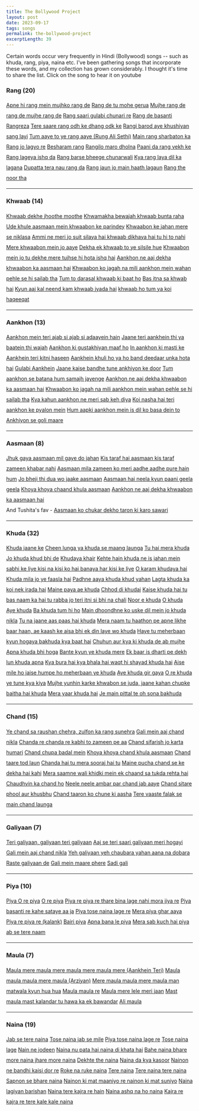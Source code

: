 ```yaml
---
title: The Bollywood Project
layout: post
date: 2023-09-17
tags: songs
permalink: the-bollywood-project
excerptLength: 39
---
```


Certain words occur very frequently in Hindi (Bollywood) songs -- such as khuda, rang, piya, naina etc. I've been gathering songs that incorporate these words, and my collection has grown considerably. I thought it's time to share the list. Click on the song to hear it on youtube

### Rang (20)
<div style="line-height: 2;">
	<a class="a-class-red" href="https://youtu.be/5idNBcKDtvA?si=q1UjlN2kEMpztgB2&t=79">Apne hi rang mein mujhko rang de</a>
	<a class="a-class-green" href="https://youtu.be/AEIVhBS6baE?si=FVgu6t0gojFiRpcm&t=65">Rang de tu mohe gerua</a>
	<a class="a-class-yellow" href="https://youtu.be/-Ek-1LyYhfY?si=UN8UxyVZNBPeByEe&t=19">Mujhe rang de rang de mujhe rang de</a>
	<a class="a-class-blue" href="https://youtu.be/bSAlE_WgHxY?si=0qLPx0uPsPDrEKbs&t=12">Rang saari gulabi chunari re</a>
	<a class="a-class-red" href="https://youtu.be/c769V25pX08?si=nrIPvGS16ZALH55l&t=87">Rang de basanti</a>
	<a class="a-class-green" href="https://youtu.be/KDgv9_49n6I?si=42xfYt4wclxwIuXQ&t=24">Rangreza</a>
	<a class="a-class-yellow" href="https://youtu.be/x48o6NJVsBM?si=sZ7XMeEevLVIhwkH&t=29">Tere saare rang odh ke dhang odk ke</a>
	<a class="a-class-blue" href="https://youtu.be/dlz09a-pyPE?si=oTYHm3lr8Ucek_c1">Rangi barod aye khushiyan sang layi</a>
	<a class="a-class-red" href="https://youtu.be/-r_uGMbkRAg?si=bOzNhpAbDKdxsOHV&t=145">Tum aaye to ye rang aaye (Rung Ali Sethi)</a>
	<a class="a-class-green" href="https://youtu.be/aKdqQ5BC_S4?si=nsLdZocHR1sSQoOB&t=33">Main rang sharbaton ka</a>
	<a class="a-class-yellow" href="https://youtu.be/XrCoN0EnWvA?si=f4zkAd-rIclop0Oe&t=76">Rang jo lagyo re</a>
	<a class="a-class-blue" href="https://youtu.be/huxhqphtDrM?si=_uXnTITxeVLdTQ-W&t=48">Besharam rang</a>
	<a class="a-class-red" href="https://youtu.be/2bp7zdzWj3Y?si=D0fPvz-Q4Ry0bVbW&t=1">Rangilo maro dholna</a>
	<a class="a-class-green" href="https://youtu.be/_hRnWA0A20E?si=g1-dEXJVKRphs_t2&t=26">Paani da rang vekh ke</a>
	<a class="a-class-yellow" href="https://youtu.be/Qg-jcTYM5DQ?si=3KD_J8hmwCFxzHaF&t=62">Rang lageya ishq da</a>
	<a class="a-class-blue" href="https://youtu.be/Jf92MOkrbEw?si=dOYVoY7R7DoWfoYW&t=54">Rang barse bheege chunarwali</a>
	<a class="a-class-red" href="https://youtu.be/vc-KxBjIbgI?si=YzSjq-IlVnaUpHGG&t=49">Kya rang laya dil ka lagana</a>
	<a class="a-class-green" href="https://youtu.be/W2mjfazc9eM?si=PyAKzADWdtWFXkSr&t=80">Dupatta tera nau rang da</a>
	<a class="a-class-yellow" href="https://youtu.be/BddP6PYo2gs?si=d4ZIAKcbHlwa5KaX&t=53">Rang jaun jo main haath lagaun</a>
	<a class="a-class-blue" href="https://youtu.be/f3FFOBrMmdg?si=hlXjQxMa55XzezYs&t=68">Rang the noor tha</a>
</div>
<hr>

### Khwaab (14)
<div style="line-height: 2;">
	<a class="a-class-green" href="https://youtu.be/kCQ6zaHDXj4?si=Bv73JtlA35j_taIT&t=2">Khwaab dekhe jhoothe moothe</a>
	<a class="a-class-yellow" href="https://youtu.be/dTu5dTEzVM4?si=mqC9SH-68JqeUa10&t=17">Khwamakha bewajah khwaab bunta raha</a>
	<a class="a-class-blue" href="https://youtu.be/R0XjwtP_iTY?si=zV0YssEuiCeu2WXX&t=13">Ude khule aasmaan mein khwaabon ke parindey</a>
	<a class="a-class-red" href="https://youtu.be/EHelINfImh8?si=B44i3PQnET2NpkMc&t=12">Khwaabon ke jahan mere se niklasa</a>
	<a class="a-class-green" href="https://youtu.be/wHD6z0vuWiM?si=8vWJ5Cjao50KB7Mq&t=25">Ammi ne meri jo suit silaya hai khwaab dikhaya hai tu hi to nahi</a>
	<a class="a-class-yellow" href="https://youtu.be/Zxgvob1Ew0c?si=DWhXpYZjA4CdhdmQ&t=125">Mere khwaabon mein jo aaye</a>
	<a class="a-class-blue" href="https://youtu.be/7dO_MS9tZ5E?si=8sXIL7P6Ff75LhrX&t=54">Dekha ek khwaab to ye silsile hue</a>
	<a class="a-class-red" href="https://youtu.be/ioj6YBaSAyE?si=wxGt6y7AEgn3dvmI&t=123">Khwaabon mein jo tu dekhe mere tujhse hi hota ishq hai</a>
	<a class="a-class-green" href="https://youtu.be/hJBHSmyqv0Y?si=z2QYjeFlNZE3UBY2&t=219">Aankhon ne aaj dekha khwaabon ka aasmaan hai</a>
	<a class="a-class-yellow" href="https://youtu.be/jh66Pjtqr4k?si=bV3HxGOgkxhzHCit&t=208">Khwaabon ko jagah na mili aankhon mein wahan pehle se hi sailab tha</a>
	<a class="a-class-blue" href="https://youtu.be/uCMYzolEbO0?si=xxPeUlRGNlO_6-T9&t=8">Tum to darasal khwaab ki baat ho</a>
	<a class="a-class-red" href="https://youtu.be/q_WvU9J1nXw?si=ddd98ALFzfBz4A38&t=50">Bas itna sa khwab hai</a>
	<a class="a-class-green" href="https://youtu.be/Gg6NMU4ivXM?si=OeFr2wGNDeqKfgj1&t=39">Kyun aaj kal neend kam khwaab jyada hai</a>
	<a class="a-class-yellow" href="https://youtu.be/xj5ru2vdhfI?si=f8i1SOFIc5F3DYyq&t=9">khwaab ho tum ya koi haqeeqat</a>
</div>
<hr>

### Aankhon (13)

<div style="line-height: 2;">
	<a class="a-class-yellow" href="https://youtu.be/7KKVb0_IdD4?si=DbyvXT_qr2Vlm2p_&t=15">Aankhon mein teri ajab si ajab si adaayein hain</a>
	<a class="a-class-blue" href="https://youtu.be/P8PWN1OmZOA?si=S-RfaO6X1qLaibzH&t=120">Jaane teri aankhein thi ya baatein thi wajah</a>
	<a class="a-class-red" href="https://youtu.be/7k5gM4ClRRo?si=5SSYqnserPafnDgU&t=34">Aankhon ki gustakhiyan maaf ho</a>
	<a class="a-class-green" href="https://youtu.be/yjYE41bYnUM?si=9KEXbjHotVw3FQ8d&t=42">In aankhon ki masti ke</a>
	<a class="a-class-yellow" href="https://youtu.be/JVlXn22VzaI?si=QGNAThO7Wv5X2T9L&t=28">Aankhein teri kitni haseen</a>
	<a class="a-class-blue" href="https://youtu.be/eM8Mjuq4MwQ?si=IgR_wk5oh76wlwN3&t=45">Aankhein khuli ho ya ho band deedaar unka hota hai</a>
	<a class="a-class-red" href="https://youtu.be/I5t894l5b1w?si=vBhsN3tGtcLvxnTH&t=47">Gulabi Aankhein</a>
	<a class="a-class-green" href="https://youtu.be/kw4tT7SCmaY?si=8Ak-Ito161UQIxv9&t=160">Jaane kaise bandhe tune ankhiyon ke door</a>
	<a class="a-class-yellow" href="https://youtu.be/2vKMY75kvjI?si=Lzp3mNFx4iphnQ3V&t=22">Tum aankhon se batana hum samajh jayenge</a>
	<a class="a-class-blue" href="https://youtu.be/hJBHSmyqv0Y?si=z2QYjeFlNZE3UBY2&t=219">Aankhon ne aaj dekha khwaabon ka aasmaan hai</a>
	<a class="a-class-red" href="https://youtu.be/jh66Pjtqr4k?si=bV3HxGOgkxhzHCit&t=208">Khwaabon ko jagah na mili aankhon mein wahan pehle se hi sailab tha</a>
	<a class="a-class-green" href="https://youtu.be/Qg-jcTYM5DQ?si=2ZqukZj6E6X_dG2X&t=27">Kya kahun aankhon ne meri sab keh diya</a>
	<a class="a-class-yellow" href="https://youtu.be/Gg6NMU4ivXM?si=u9nUrJbxEL6tX7FS&t=197">Koi nasha hai teri aankhon ke pyalon mein</a>
	<a class="a-class-blue" href="https://youtu.be/vBTcsTd2kF0?si=_a_7-lcUDJ5_P08O&t=29">Hum aapki aankhon mein is dil ko basa dein to</a>
	<a class="a-class-red" href="https://youtu.be/rY_0SOlmrdY?si=KqbljutyItEvruvJ&t=47">Ankhiyon se goli maare</a>
</div>
<hr>

### Aasmaan (8)
<div style="line-height: 2;">
	<a class="a-class-blue" href="https://youtu.be/tGTmop4JZWc?si=y0rXXyqF066yCZYv&t=313">Jhuk gaya aasmaan mil gaye do jahan</a>
	<a class="a-class-red" href="https://youtu.be/eIjFX9fVgv0?si=TnRT3dHY5JZTIC25&t=17">Kis taraf hai aasmaan kis taraf zameen khabar nahi</a>
	<a class="a-class-green" href="https://youtu.be/zFdi834FiZ4?si=SJunD4_lZLTbk0y0&t=168">Aasmaan mila zameen ko meri aadhe aadhe pure hain hum</a>
	<a class="a-class-yellow" href="https://youtu.be/j3BiIJKBlYE?si=-CWzqFi23gOpVqRi&t=68">Jo bheji thi dua wo jaake aasmaan</a>
	<a class="a-class-blue" href="https://youtu.be/COgxQbjzbEk?si=Vye7wvNObWOxQVlU&t=42">Aasmaan hai neela kyun paani geela geela</a>
	<a class="a-class-red" href="https://youtu.be/EsENO8IjmoY?si=8ox70IURqjfg-Phm&t=11">Khoya khoya chaand khula aasmaan</a>
	<a class="a-class-green" href="https://youtu.be/hJBHSmyqv0Y?si=z2QYjeFlNZE3UBY2&t=219">Aankhon ne aaj dekha khwaabon ka aasmaan hai</a>
	<br>
	And Tushita's fav - <a class="a-class-yellow" href="https://youtu.be/hWrSTieqWTA?si=GeyQwX8lyPgfZTF9&t=23">Aasmaan ko chukar dekho taron ki karo sawari</a> 
</div>
<hr>

### Khuda (32)
<div style="line-height: 2;">
	<a class="a-class-red" href="https://youtu.be/cmMiyZaSELo?si=iRQmY3cLQbCMSBOk&t=59">Khuda jaane ke</a>
	<a class="a-class-green" href="https://youtu.be/Qdz5n1Xe5Qo?si=SA9yflmQKJlowAhu&t=35">Cheen lunga ya khuda se maang launga</a>
	<a class="a-class-yellow" href="https://youtu.be/IMlcwOK5CLI?si=Y1D7er_G6v8a6E8f&t=43">Tu hai mera khuda</a>
	<a class="a-class-blue" href="https://youtu.be/BBAyRBTfsOU?si=KVEkSnumhwkvg3FB&t=51">Jo khuda khud bhi de</a>
	<a class="a-class-red" href="https://youtu.be/jq69R33z4hU?si=dfTEgGXXFx5WBmOy&t=72">Khudaya khair</a>
	<a class="a-class-green" href="https://youtu.be/eXnD5r9JfbI?si=-JRQFLbPSs4Y6DEW&t=40">Kehte hain khuda ne is jahan mein sabhi ke liye kisi na kisi ko hai banaya har kisi ke liye</a>
	<a class="a-class-yellow" href="https://youtu.be/gIOea2pgfIo?si=yk24TASSDr1aTHSt&t=53">O karam khudaya hai</a>
	<a class="a-class-blue" href="https://youtu.be/Gh5wHtqW9Ek?si=H3T5dLN60xbNKfNh&t=120">Khuda mila jo ye faasla hai</a>
	<a class="a-class-red" href="https://youtu.be/_F8O3uVkScE?si=QnLdWO9SQg-fajme&t=333">Padhne aaya khuda khud yahan</a>
	<a class="a-class-green" href="https://youtu.be/Gg6NMU4ivXM?si=QElf5_tEpQhnE4fP&t=43">Lagta khuda ka koi nek irada hai</a>
	<a class="a-class-yellow" href="">Maine paya ae khuda</a>
	<a class="a-class-blue" href="https://youtu.be/AlvUuGJccKs?si=dtV8OnX-o6CNeFcm&t=57">Chhod di khudai</a>
	<a class="a-class-red" href="https://youtu.be/YSWMbwQuWAY?si=0xeShg6qIqxATWzG&t=192">Kaise khuda hai tu bas naam ka hai tu rabba jo teri itni si bhi na chali</a>
	<a class="a-class-green" href="https://youtu.be/JJ5r5Z6G2Zo?si=1dqgq26dFxVYdZyB&t=105">Noor e khuda</a>
	<a class="a-class-yellow" href="https://youtu.be/ZwrcuypKZTM?si=D3IO1HuWGZXdYBmK&t=78">O khuda</a>
	<a class="a-class-blue" href="https://youtu.be/T-g39o0rDos?si=aemtllZXHutEzOnv&t=2">Aye khuda</a>
	<a class="a-class-red" href="https://youtu.be/PP7WOMnT288?si=WavsfzPsLhdLNo52&t=40">Ba khuda tum hi ho</a>
	<a class="a-class-green" href="https://youtu.be/zI2zbGfvE7w?si=NOsTXBUR4Y3bI579&t=119">Main dhoondhne ko uske dil mein jo khuda nikla</a>
	<a class="a-class-yellow" href="https://youtu.be/jAUSF4_ygJg?si=ao62mY-wT9r6vdq1&t=53">Tu na jaane aas paas hai khuda</a>
	<a class="a-class-blue" href="https://youtu.be/yBa3FVQKAvY?si=dH_fAn9-Qj5poqz_&t=35">Mera naam tu haathon pe apne likhe baar haan, ae kaash ke aisa bhi ek din laye wo khuda</a>
	<a class="a-class-red" href="https://youtu.be/DmsOinqrPvQ?si=yfuHy9RvzD9ccEEK&t=120">Haye tu meherbaan kyun hogaya bakhuda kya baat hai</a>
	<a class="a-class-green" href="https://youtu.be/a6cJAFFQn_I?si=xoLEOe8cycygO2en&t=116">Chuhun aur kya ki khuda de ab mujhe</a>
	<a class="a-class-yellow" href="https://youtu.be/1o_brS03A5A?si=M2FyCDDj3BAMgv1J&t=122">Apna khuda bhi hoga</a>
	<a class="a-class-blue" href="https://youtu.be/VOLKJJvfAbg?si=ctWF8NRuxBk-YpBe&t=153">Bante kyun ye khuda mere</a>
	<a class="a-class-red" href="https://youtu.be/bYzENrdZasg?si=ItKjC5dlEzs6QeHb&t=71">Ek baar is dharti pe dekh lun khuda apna</a>
	<a class="a-class-green" href="https://youtu.be/OTYtQKm8O9E?si=lrHy-El_pMEvaUlq&t=154">Kya bura hai kya bhala hai waqt hi shayad khuda hai</a>
	<a class="a-class-yellow" href="https://youtu.be/u-FaTNxrWhw?si=vyQ1e40Lifq3SBZB&t=228">Aise mile ho jaise humpe ho meherbaan ye khuda</a>
	<a class="a-class-blue" href="https://youtu.be/HGfc06RZyjQ?si=73apVBgWcPGwl-L8&t=43">Aye khuda gir gaya</a>
	<a class="a-class-red" href="https://youtu.be/5zBwghETKco?si=S43GGT_0PkAdnlqy">O re khuda ye tune kya kiya</a>
	<a class="a-class-green" href="https://youtu.be/lN1m7zLBbSU?si=w4Yo-2EOKaARdriI&t=13">Mujhe yunhin karke khwabon se juda, jaane kahan chupke baitha hai khuda</a>
	<a class="a-class-yellow" href="https://youtu.be/ycS5PagXvhQ?si=OmAdR-BdbP--Xt08&t=108">Mera yaar khuda hai</a>
	<a class="a-class-blue" href="https://youtu.be/0Iu5kQi8lns?si=MhEvAtrHoViKCT58&t=51">Je main pittal te oh sona bakhuda</a>
</div>
<hr>

### Chand (15)
<div style="line-height: 2;">
	<a class="a-class-blue" href="https://youtu.be/VueN49P7JyU?si=Yeo8IGQtwMjsL3Iq&t=11">Ye chand sa raushan chehra, zulfon ka rang sunehra</a>
	<a class="a-class-red" href="https://youtu.be/SOYFHUTZ-kw?si=wqGlour9eagg_Lyc&t=18">Gali mein aaj chand nikla</a>
	<a class="a-class-green" href="https://youtu.be/Sg1aIfA1bIM?si=kdURgFN0qRj_nmkW&t=43">Chanda re chanda re kabhi to zameen pe aa</a>
	<a class="a-class-yellow" href="https://youtu.be/zWEOx7TSM6I?si=DULCSO6g0LhoONF4&t=62">Chand sifarish jo karta humari</a>
	<a class="a-class-blue" href="https://youtu.be/9a6UaCBEV6o?si=6l96n32t2hFLkPm7&t=47">Chand chupa badal mein</a>
	<a class="a-class-red" href="https://youtu.be/EsENO8IjmoY?si=DnwkRvxvfSfx1eGx&t=11">Khoya khoya chand khula aasmaan</a>
	<a class="a-class-green" href="https://youtu.be/DIAcdeG70IE?si=3Sw3VZiDQmMjywXu&t=41">Chand taare tod laun</a>
	<a class="a-class-yellow" href="https://youtu.be/MXSEr_hg7iE?si=kugTdir_uQMuSFHq&t=17">Chanda hai tu mera sooraj hai tu</a>
	<a class="a-class-blue" href="https://youtu.be/lq5T-4gn4YA?si=gZ3TW46URN-ru7eU&t=33">Maine pucha chand se ke dekha hai kahi</a>
	<a class="a-class-red" href="https://youtu.be/S0WPSYFm7iE?si=GD_NKkbbs2CyqdHQ&t=27">Mera saamne wali khidki mein ek chaand sa tukda rehta hai</a>
	<a class="a-class-green" href="https://youtu.be/uAsM_D5oO9c?si=01KUK5Na-9xKzTm_&t=20">Chaudhvin ka chand ho</a>
	<a class="a-class-yellow" href="https://youtu.be/sXdG1SbRd3A?si=XipQG7h6HsQJyXow&t=8">Neele neele ambar par chand jab aaye</a>
	<a class="a-class-blue" href="https://youtu.be/ymHazb9lJ_I?si=z7LLMRjbjiAZnmWh&t=40">Chand sitare phool aur khusbhu</a>
	<a class="a-class-red" href="https://youtu.be/Wk9GL7zvU24?si=cO2qJVe7IChlPSrw&t=48">Chand taaron ko chune ki aasha</a>
	<a class="a-class-green" href="https://youtu.be/X7WXHhokylc?si=fHkIn8W0GkdjMp3b&t=13">Tere vaaste falak se main chand launga</a>
</div>
<hr>

### Galiyaan (7)
<div style="line-height: 2;">
	<a class="a-class-yellow" href="https://youtu.be/FxAG_11PzCk?si=0mw1ByrWSRbNhpk6&t=76">Teri galiyaan, galiyaan teri galiyaan</a>
	<a class="a-class-blue" href="https://youtu.be/NFsEqOBG51M?si=MkCGlZNpdJYsQHHs&t=42">Aaj se teri saari galiyaan meri hogayi</a>
	<a class="a-class-red" href="https://youtu.be/SOYFHUTZ-kw?si=wqGlour9eagg_Lyc&t=18">Gali mein aaj chand nikla</a>
	<a class="a-class-green" href="https://youtu.be/KiB5pL6ZyyU?si=iL_7PGCfKdlrDtKa&t=50">Yeh galiyaan yeh chaubara yahan aana na dobara</a>
	<a class="a-class-yellow" href="https://youtu.be/ZAkEqvePzGg?si=qC2E8DGNVeVYl2Ue&t=144">Raste galiyaan de</a>
	<a class="a-class-blue" href="https://youtu.be/oMesPehN_Do?si=vbor1BJK5bs7jFS5&t=12">Gali mein maare phere</a>
	<a class="a-class-red" href="https://youtu.be/cU3IO6Am65o?si=w2ErkzVTI_pKIiih&t=19">Sadi gali</a>
</div>
<hr>

### Piya (10)
<div style="line-height: 2;">
	<a class="a-class-green" href="https://youtu.be/u-FaTNxrWhw?si=I2K2yFeiQW9e5nzk&t=95">Piya O re piya</a>
	<a class="a-class-yellow" href="https://youtu.be/iv7lcUkFVSc?si=syYTd2z_Egs2rwTb&t=24">O re piya</a>
	<a class="a-class-blue" href="https://youtu.be/6BmS-qphjko?si=2MPTOKprWEzNRH9U&t=58">Piya re piya re thare bina lage nahi mora jiya re</a>
	<a class="a-class-red" href="https://youtu.be/XFT2niDEy28?si=Dta6l-nQeDssFjum&t=89">Piya basanti re kahe sataye aa ja</a>
	<a class="a-class-green" href="https://youtu.be/_lgACMqCpus?si=53Q5Ninf0W3SwH6e&t=12">Piya tose naina lage re</a>
	<a class="a-class-yellow" href="https://youtu.be/AYkauRYrwiw?si=3LJPJsJKj-krRaEu&t=86">Mera piya ghar aaya</a>
	<a class="a-class-blue" href="kalank">Piya re piya re (kalank)</a>
	<a class="a-class-red" href="https://youtu.be/8YI-JKIwFYM?si=x4yzcWqo8u1UpMQ7&t=24">Bairi piya</a>
	<a class="a-class-green" href="https://youtu.be/ElZfdU54Cp8?si=ms6y1mke1vcJDitd&t=56">Apna bana le piya</a>
	<a class="a-class-yellow" href="https://youtu.be/kw4tT7SCmaY?si=6iiVadLSHNAaAYiE&t=176">Mera sab kuch hai piya ab se tere naam</a>
</div>
<hr>

### Maula (7)
<div style="line-height: 2;">
	<a class="a-class-blue" href="aankhein teri">Maula mere maula mere maula mere maula mere (Aankhein Teri)</a>
	<a class="a-class-red" href="https://youtu.be/JA09HEGTzCU?si=JIGE4dIzO38YDOde&t=42">Maula maula maula mere maula (Arziyan)</a>
	<a class="a-class-green" href="https://youtu.be/eIjFX9fVgv0?si=RDI6LbD2vFHd8Z9s&t=48">Mere maula maula mere maula man matwala kyun hua hua</a>
	<a class="a-class-yellow" href="https://youtu.be/IMlcwOK5CLI?si=kPvXunHV91pPiBvi&t=53">Maula maula re</a>
	<a class="a-class-blue" href="https://youtu.be/90hNT7UYlZA?si=T-a1T6G8bkjlPSkA&t=67">Maula mere lele meri jaan</a>
	<a class="a-class-red" href="https://youtu.be/jHNNMj5bNQw?si=qAngoIChM8f1eGVA&t=174">Mast maula mast kalandar tu hawa ka ek bawandar</a>
	<a class="a-class-green" href="https://youtu.be/_w83EIcjjlg?si=TldleptYBlQoGjwz&t=210">Ali maula</a>
</div>
<hr>

### Naina (19)
<div style="line-height: 2;">
	<a class="a-class-green" href="https://youtu.be/Ivmkmf-U-x4?si=Fh4tPK4t9T7a6OOL&t=26">Jab se tere naina</a>
	<a class="a-class-yellow" href="https://youtu.be/0trVNbS8ftg?si=_CtyNCkduwNIH8Ub&t=54">Tose naina jab se mile</a>
	<a class="a-class-blue" href="https://youtu.be/_lgACMqCpus?si=53Q5Ninf0W3SwH6e&t=12">Piya tose naina lage re</a>
	<a class="a-class-red" href="https://youtu.be/fXeIK4xbXgs?si=ooHTQ1g1dHE5R8Ek&t=54">Tose naina lage</a>
	<a class="a-class-green" href="https://youtu.be/VCTr8f4878M?si=2-OYwTTMxAk88H14&t=80">Nain ne jodeen</a>
	<a class="a-class-yellow" href="https://youtu.be/9IzaWBsUhCU?si=-rEkdp5aS3d-9SDC&t=10">Naina nu pata hai naina di khata hai</a>
	<a class="a-class-blue" href="https://youtu.be/g3P4a0polMY?si=GVS75oKmHeX66HGE&t=84">Bahe naina bhare more naina jhare more naina</a>
	<a class="a-class-red" href="https://youtu.be/yXbeYaVQ8JY?si=uauV4oZ7m7dh0uws&t=31">Dekhte the naina</a>
	<a class="a-class-green" href="https://youtu.be/zdXiSlRrgWQ?si=yESKDBFMsM7IpTb-&t=74">Naina da kya kasoor</a>
	<a class="a-class-yellow" href="https://youtu.be/Y9ozt29tzgs?si=V6wozqmcUJX4nPk0&t=59">Nainon ne bandhi kaisi dor re</a>
	<a class="a-class-blue" href="https://youtu.be/HyLCgkQtluw?si=aq6WWKECoYXiwtl2&t=71">Roke na ruke naina</a>
	<a class="a-class-red" href="https://youtu.be/GYgnPrmbxH4?si=0TUCIP2NZr7irH0e&t=7">Tere naina</a>
	<a class="a-class-green" href="https://youtu.be/qYjPxdLIuk0?si=_h_4Nkotc8C14uYF&t=31">Tere naina tere naina</a>
	<a class="a-class-yellow" href="https://youtu.be/UfNjLCD-WVM?si=VtmMw8wbQB8vvuX1&t=50">Sapnon se bhare naina</a>
	<a class="a-class-blue" href="https://youtu.be/qG7Kms_YA5Q?si=dzb2CFsI7qMGDG8u&t=16">Nainon ki mat maaniyo re nainon ki mat suniyo</a>
	<a class="a-class-red" href="https://youtu.be/-Hb2DeHvvEg?si=zZL8Z5CVvYxRn35o&t=9">Naina lagiyan barishan</a>
	<a class="a-class-green" href="https://youtu.be/WPwTPhFMm3k?si=zCLrx1zCaoZCaA9P&t=118">Naina tere kajra re hain</a>
	<a class="a-class-yellow" href="https://youtu.be/hWJxJhsVWio?si=AlLWJiun1uPZDuoj&t=13">Naina ashq na ho naina</a>
	<a class="a-class-blue" href="https://youtu.be/4dsFQFCvVGU?si=CRCA--SweXibRL6l&t=108">Kajra re kajra re tere kale kale naina</a>
</div>